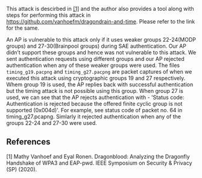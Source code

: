This attack is descirbed in [[1]](#1) and the author also provides a tool along with steps for performing this attack in https://github.com/vanhoefm/dragondrain-and-time. Please refer to the link for the same.

An AP is vulnerable to this attack only if it uses weaker groups 22-24(MODP groups) and 27-30(Brainpool groups) during SAE authentication. Our AP didn’t support these groups
and hence was not vulnerable to this attack. We sent authentication requests using different groups and our AP rejected authentication when any of these weaker groups were used.
The files `timing_g19.pacpng` and `timing_g27.pacpng` are packet captures of when we executed this attack using cryptographic groups 19 and 27 respectively.
Whem group 19 is used, the AP replies back with successful authentication but the timing attack is not possible using this group.
When group 27 is used, we can see that the AP rejects authentication with - 'Status code: Authentication is rejected because the offered finite cyclic group is not supported (0x004d)'. For example, see status code of packet no. 64 in timing_g27.pcapng. Simlarly it rejected authentication when any of the groups 22-24 and 27-30 were used.

## References
<a id="1">[1]</a> 
Mathy Vanhoef and Eyal Ronen. 
Dragonblood: Analyzing the Dragonfly Handshake of WPA3 and EAP-pwd.
IEEE Symposium on Security & Privacy (SP) (2020).
